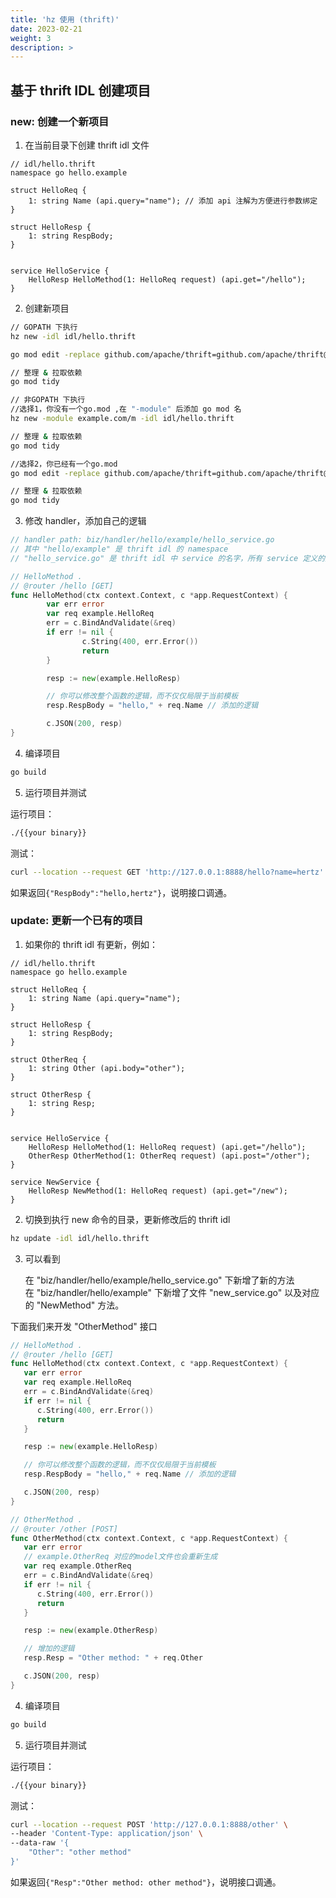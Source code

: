 ```yaml
---
title: 'hz 使用 (thrift)'
date: 2023-02-21
weight: 3
description: >
---
```

## 基于 thrift IDL 创建项目

### new: 创建一个新项目

1.  在当前目录下创建 thrift idl 文件

```thrift
// idl/hello.thrift
namespace go hello.example

struct HelloReq {
    1: string Name (api.query="name"); // 添加 api 注解为方便进行参数绑定
}

struct HelloResp {
    1: string RespBody;
}


service HelloService {
    HelloResp HelloMethod(1: HelloReq request) (api.get="/hello");
}
```

2.  创建新项目

```bash
// GOPATH 下执行
hz new -idl idl/hello.thrift

go mod edit -replace github.com/apache/thrift=github.com/apache/thrift@v0.13.0

// 整理 & 拉取依赖
go mod tidy
```

```bash
// 非GOPATH 下执行
//选择1，你没有一个go.mod ,在 "-module" 后添加 go mod 名
hz new -module example.com/m -idl idl/hello.thrift

// 整理 & 拉取依赖
go mod tidy

//选择2，你已经有一个go.mod
go mod edit -replace github.com/apache/thrift=github.com/apache/thrift@v0.13.0

// 整理 & 拉取依赖
go mod tidy
```

3.  修改 handler，添加自己的逻辑

```go
// handler path: biz/handler/hello/example/hello_service.go
// 其中 "hello/example" 是 thrift idl 的 namespace
// "hello_service.go" 是 thrift idl 中 service 的名字，所有 service 定义的方法都会生成在这个文件中

// HelloMethod .
// @router /hello [GET]
func HelloMethod(ctx context.Context, c *app.RequestContext) {
        var err error
        var req example.HelloReq
        err = c.BindAndValidate(&req)
        if err != nil {
                c.String(400, err.Error())
                return
        }

        resp := new(example.HelloResp)

        // 你可以修改整个函数的逻辑，而不仅仅局限于当前模板
        resp.RespBody = "hello," + req.Name // 添加的逻辑

        c.JSON(200, resp)
}
```

4.  编译项目

```bash
go build
```

5.  运行项目并测试

运行项目：

```bash
./{{your binary}}
```

测试：

```bash
curl --location --request GET 'http://127.0.0.1:8888/hello?name=hertz'
```

如果返回`{"RespBody":"hello,hertz"}`，说明接口调通。

### update: 更新一个已有的项目

1.  如果你的 thrift idl 有更新，例如：

```thrift
// idl/hello.thrift
namespace go hello.example

struct HelloReq {
    1: string Name (api.query="name");
}

struct HelloResp {
    1: string RespBody;
}

struct OtherReq {
    1: string Other (api.body="other");
}

struct OtherResp {
    1: string Resp;
}


service HelloService {
    HelloResp HelloMethod(1: HelloReq request) (api.get="/hello");
    OtherResp OtherMethod(1: OtherReq request) (api.post="/other");
}

service NewService {
    HelloResp NewMethod(1: HelloReq request) (api.get="/new");
}
```

2.  切换到执行 new 命令的目录，更新修改后的 thrift idl

```bash
hz update -idl idl/hello.thrift
```

3. 可以看到

   在 "biz/handler/hello/example/hello_service.go" 下新增了新的方法<br>
   在 "biz/handler/hello/example" 下新增了文件 "new_service.go" 以及对应的 "NewMethod" 方法。

下面我们来开发 "OtherMethod" 接口

```go
// HelloMethod .
// @router /hello [GET]
func HelloMethod(ctx context.Context, c *app.RequestContext) {
   var err error
   var req example.HelloReq
   err = c.BindAndValidate(&req)
   if err != nil {
      c.String(400, err.Error())
      return
   }

   resp := new(example.HelloResp)

   // 你可以修改整个函数的逻辑，而不仅仅局限于当前模板
   resp.RespBody = "hello," + req.Name // 添加的逻辑

   c.JSON(200, resp)
}

// OtherMethod .
// @router /other [POST]
func OtherMethod(ctx context.Context, c *app.RequestContext) {
   var err error
   // example.OtherReq 对应的model文件也会重新生成
   var req example.OtherReq
   err = c.BindAndValidate(&req)
   if err != nil {
      c.String(400, err.Error())
      return
   }

   resp := new(example.OtherResp)

   // 增加的逻辑
   resp.Resp = "Other method: " + req.Other

   c.JSON(200, resp)
}
```

4.  编译项目

```bash
go build
```

5.  运行项目并测试

运行项目：

```bash
./{{your binary}}
```

测试：

```bash
curl --location --request POST 'http://127.0.0.1:8888/other' \
--header 'Content-Type: application/json' \
--data-raw '{
    "Other": "other method"
}'
```

如果返回`{"Resp":"Other method: other method"}`，说明接口调通。
